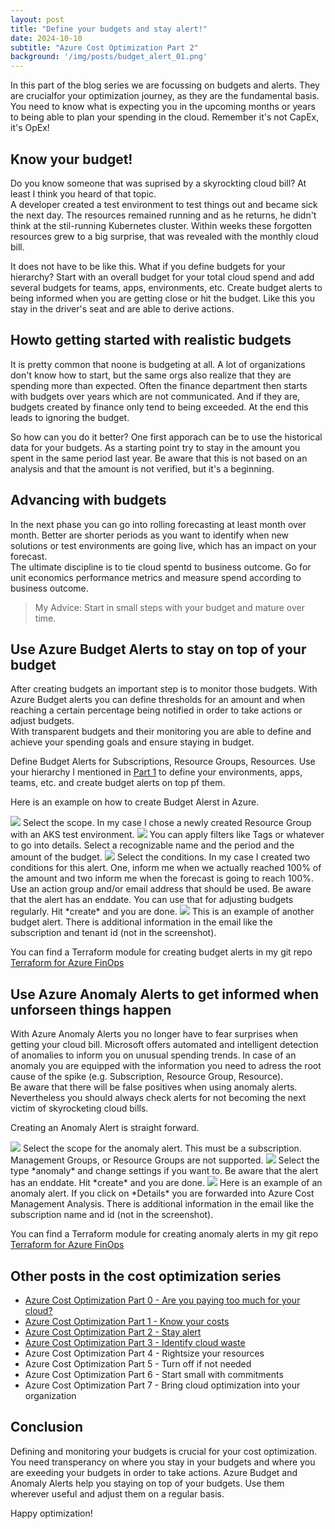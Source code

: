 ```yaml
---
layout: post
title: "Define your budgets and stay alert!"
date: 2024-10-10
subtitle: "Azure Cost Optimization Part 2"
background: '/img/posts/budget_alert_01.png'
---
```

In this part of the blog series we are focussing on budgets and alerts. They are crucialfor your optimization journey, as they are the fundamental basis. You need to know what is expecting you in the upcoming months or years to being able to plan your spending in the cloud. Remember it's not CapEx, it's OpEx! 

## Know your budget!

Do you know someone that was suprised by a skyrockting cloud bill? At least I think you heard of that topic.  
A developer created a test environment to test things out and became sick the next day. The resources remained running and as he returns, he didn't think at the stil-running Kubernetes cluster. Within weeks these forgotten resources grew to a big surprise, that was revealed with the monthly cloud bill. 

It does not have to be like this. What if you define budgets for your hierarchy? Start with an overall budget for your total cloud spend and add several budgets for teams, apps, environments, etc. Create budget alerts to being informed when you are getting close or hit the budget. Like this you stay in the driver's seat and are able to derive actions.  

## Howto getting started with realistic budgets

It is pretty common that noone is budgeting at all. A lot of organizations don't know how to start, but the same orgs also realize that they are spending more than expected. Often the finance department then starts with budgets over years which are not communicated. And if they are, budgets created by finance only tend to being exceeded. At the end this leads to ignoring the budget. 

So how can you do it better? One first apporach can be to use the historical data for your budgets. As a starting point try to stay in the amount you spent in the same period last year. Be aware that this is not based on an analysis and that the amount is not verified, but it's a beginning.   

## Advancing with budgets

In the next phase you can go into rolling forecasting at least month over month. Better are shorter periods as you want to identify when new solutions or test environments are going live, which has an impact on your forecast.  
The ultimate discipline is to tie cloud spentd to business outcome. Go for unit economics performance metrics and measure spend according to business outcome.  

> My Advice: Start in small steps with your budget and mature over time.

## Use Azure Budget Alerts to stay on top of your budget

After creating budgets an important step is to monitor those budgets. With Azure Budget alerts you can define thresholds for an amount and when reaching a certain percentage being notified in order to take actions or adjust budgets.  
With transparent budgets and their monitoring you are able to define and achieve your spending goals and ensure staying in budget. 

Define Budget Alerts for Subscriptions, Resource Groups, Resources. Use your hierarchy I mentioned in [Part 1](/Cloud-Coffeebreak/_posts/2024-10-01-azure-cost-optimization-part-1-know-your-costs.md) to define your environments, apps, teams, etc. and create budget alerts on top pf them.

Here is an example on how to create Budget Alerst in Azure.

<img src="/img/posts/budget_alert_01.png" class="img-fluid"/>
Select the scope. In my case I chose a newly created Resource Group with an AKS test environment.

<img src="/img/posts/budget_alert_02.png" class="img-fluid"/>
You can apply filters like Tags or whatever to go into details. Select a recognizable name and the period and the amount of the budget.

<img src="/img/posts/budget_alert_03.png" class="img-fluid"/>
Select the conditions. In my case I created two conditions for this alert. One, inform me when we actually reached 100% of the amount and two inform me when the forecast is going to reach 100%. Use an action group and/or email address that should be used. Be aware that the alert has an enddate. You can use that for adjusting budgets regularly. 
Hit *create* and you are done.

<img src="/img/posts/budget_alert_04.png" class="img-fluid"/>
This is an example of another budget alert. There is additional information in the email like the subscription and tenant id (not in the screenshot).

You can find a Terraform module for creating budget alerts in my git repo [Terraform for Azure FinOps](https://github.com/chris4jahn/terraform-for-azure-finops/tree/main/modules/azurerm-budget-alert-for-resource-group) 

## Use Azure Anomaly Alerts to get informed when unforseen things happen

With Azure Anomaly Alerts you no longer have to fear surprises when getting your cloud bill. Microsoft offers automated and intelligent detection of anomalies to inform you on unusual spending trends. In case of an anomaly you are equipped with the information you need to adress the root cause of the spike (e.g. Subscription, Resource Group, Resource).  
Be aware that there will be false positives when using anomaly alerts. Nevertheless you should always check alerts for not becoming the next victim of skyrocketing cloud bills.

Creating an Anomaly Alert is straight forward.

<img src="/img/posts/anomaly_alert_01.png" class="img-fluid"/>
Select the scope for the anomaly alert. This must be a subscription. Management Groups, or Resource Groups are not supported.

<img src="/img/posts/anomaly_alert_02.png" class="img-fluid"/>
Select the type *anomaly* and change settings if you want to. Be aware that the alert has an enddate. 
Hit *create* and you are done.

<img src="/img/posts/anomaly_alert_03.png" class="img-fluid"/>
Here is an example of an anomaly alert. If you click on *Details* you are forwarded into Azure Cost Management Analysis. There is additional information in the email like the subscription name and id (not in the screenshot).

You can find a Terraform module for creating anomaly alerts in my git repo [Terraform for Azure FinOps](https://github.com/chris4jahn/terraform-for-azure-finops/tree/main/modules/azurerm-cost-anomaly-alert)

## Other posts in the cost optimization series

- [Azure Cost Optimization Part 0 - Are you paying too much for your cloud?](2024-09-25-are-you-paying-too-much-for-your-cloud.md)
- [Azure Cost Optimization Part 1 - Know your costs](2024-10-01-azure-cost-optimization-part-1-know-your-costs.md)
- [Azure Cost Optimization Part 2 - Stay alert](2024-10-14-azure-cost-optimization-part-2-stay-alert.md)
- [Azure Cost Optimization Part 3 - Identify cloud waste](2024-10-16-azure-cost-optimization-part-3-identify-cloud-waste.md)
- Azure Cost Optimization Part 4 - Rightsize your resources
- Azure Cost Optimization Part 5 - Turn off if not needed  
- Azure Cost Optimization Part 6 - Start small with commitments
- Azure Cost Optimization Part 7 - Bring cloud optimization into your organization

## Conclusion

Defining and monitoring your budgets is crucial for your cost optimization. You need transperancy on where you stay in your budgets and where you are exeeding your budgets in order to take actions. Azure Budget and Anomaly Alerts help you staying on top of your budgets. Use them wherever useful and adjust them on a regular basis.  

Happy optimization!
